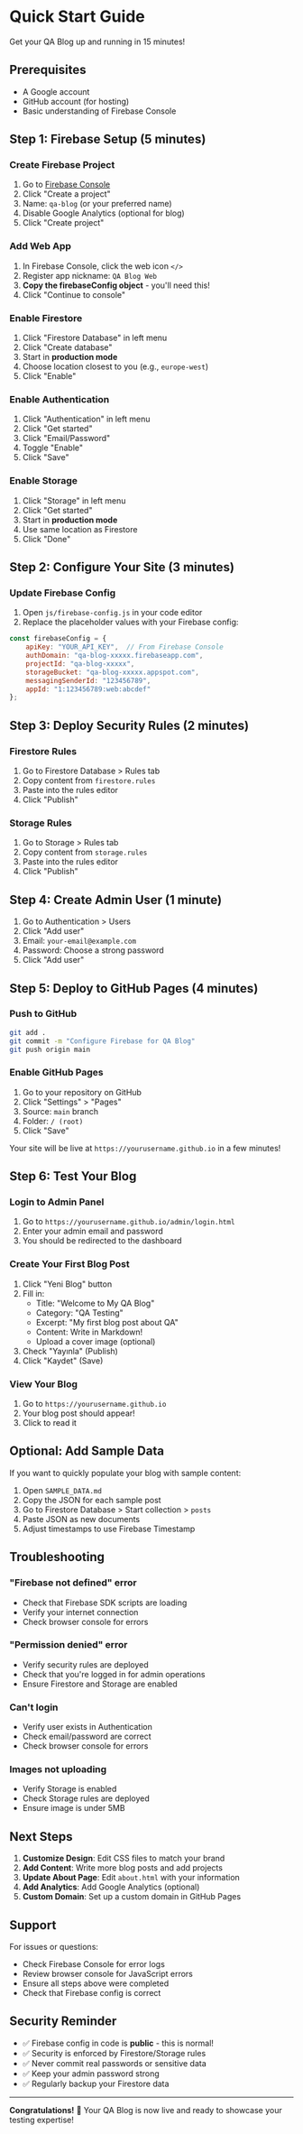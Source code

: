 # Quick Start Guide

Get your QA Blog up and running in 15 minutes!

## Prerequisites

- A Google account
- GitHub account (for hosting)
- Basic understanding of Firebase Console

## Step 1: Firebase Setup (5 minutes)

### Create Firebase Project

1. Go to [Firebase Console](https://console.firebase.google.com/)
2. Click "Create a project"
3. Name: `qa-blog` (or your preferred name)
4. Disable Google Analytics (optional for blog)
5. Click "Create project"

### Add Web App

1. In Firebase Console, click the web icon `</>`
2. Register app nickname: `QA Blog Web`
3. **Copy the firebaseConfig object** - you'll need this!
4. Click "Continue to console"

### Enable Firestore

1. Click "Firestore Database" in left menu
2. Click "Create database"
3. Start in **production mode**
4. Choose location closest to you (e.g., `europe-west`)
5. Click "Enable"

### Enable Authentication

1. Click "Authentication" in left menu
2. Click "Get started"
3. Click "Email/Password"
4. Toggle "Enable"
5. Click "Save"

### Enable Storage

1. Click "Storage" in left menu
2. Click "Get started"
3. Start in **production mode**
4. Use same location as Firestore
5. Click "Done"

## Step 2: Configure Your Site (3 minutes)

### Update Firebase Config

1. Open `js/firebase-config.js` in your code editor
2. Replace the placeholder values with your Firebase config:

```javascript
const firebaseConfig = {
    apiKey: "YOUR_API_KEY",  // From Firebase Console
    authDomain: "qa-blog-xxxxx.firebaseapp.com",
    projectId: "qa-blog-xxxxx",
    storageBucket: "qa-blog-xxxxx.appspot.com",
    messagingSenderId: "123456789",
    appId: "1:123456789:web:abcdef"
};
```

## Step 3: Deploy Security Rules (2 minutes)

### Firestore Rules

1. Go to Firestore Database > Rules tab
2. Copy content from `firestore.rules`
3. Paste into the rules editor
4. Click "Publish"

### Storage Rules

1. Go to Storage > Rules tab
2. Copy content from `storage.rules`
3. Paste into the rules editor
4. Click "Publish"

## Step 4: Create Admin User (1 minute)

1. Go to Authentication > Users
2. Click "Add user"
3. Email: `your-email@example.com`
4. Password: Choose a strong password
5. Click "Add user"

## Step 5: Deploy to GitHub Pages (4 minutes)

### Push to GitHub

```bash
git add .
git commit -m "Configure Firebase for QA Blog"
git push origin main
```

### Enable GitHub Pages

1. Go to your repository on GitHub
2. Click "Settings" > "Pages"
3. Source: `main` branch
4. Folder: `/ (root)`
5. Click "Save"

Your site will be live at `https://yourusername.github.io` in a few minutes!

## Step 6: Test Your Blog

### Login to Admin Panel

1. Go to `https://yourusername.github.io/admin/login.html`
2. Enter your admin email and password
3. You should be redirected to the dashboard

### Create Your First Blog Post

1. Click "Yeni Blog" button
2. Fill in:
   - Title: "Welcome to My QA Blog"
   - Category: "QA Testing"
   - Excerpt: "My first blog post about QA"
   - Content: Write in Markdown!
   - Upload a cover image (optional)
3. Check "Yayınla" (Publish)
4. Click "Kaydet" (Save)

### View Your Blog

1. Go to `https://yourusername.github.io`
2. Your blog post should appear!
3. Click to read it

## Optional: Add Sample Data

If you want to quickly populate your blog with sample content:

1. Open `SAMPLE_DATA.md`
2. Copy the JSON for each sample post
3. Go to Firestore Database > Start collection > `posts`
4. Paste JSON as new documents
5. Adjust timestamps to use Firebase Timestamp

## Troubleshooting

### "Firebase not defined" error
- Check that Firebase SDK scripts are loading
- Verify your internet connection
- Check browser console for errors

### "Permission denied" error
- Verify security rules are deployed
- Check that you're logged in for admin operations
- Ensure Firestore and Storage are enabled

### Can't login
- Verify user exists in Authentication
- Check email/password are correct
- Check browser console for errors

### Images not uploading
- Verify Storage is enabled
- Check Storage rules are deployed
- Ensure image is under 5MB

## Next Steps

1. **Customize Design**: Edit CSS files to match your brand
2. **Add Content**: Write more blog posts and add projects
3. **Update About Page**: Edit `about.html` with your information
4. **Add Analytics**: Add Google Analytics (optional)
5. **Custom Domain**: Set up a custom domain in GitHub Pages

## Support

For issues or questions:
- Check Firebase Console for error logs
- Review browser console for JavaScript errors
- Ensure all steps above were completed
- Check that Firebase config is correct

## Security Reminder

- ✅ Firebase config in code is **public** - this is normal!
- ✅ Security is enforced by Firestore/Storage rules
- ✅ Never commit real passwords or sensitive data
- ✅ Keep your admin password strong
- ✅ Regularly backup your Firestore data

---

**Congratulations!** 🎉 Your QA Blog is now live and ready to showcase your testing expertise!
